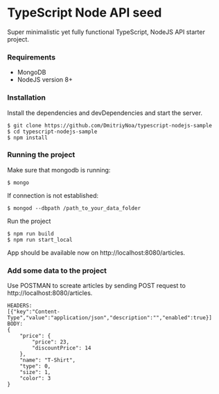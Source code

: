 # TypeScript Node API seed

Super minimalistic yet fully functional TypeScript, NodeJS API starter project.

### Requirements

* MongoDB
* NodeJS version 8+

### Installation

Install the dependencies and devDependencies and start the server.

```
$ git clone https://github.com/DmitriyNoa/typescript-nodejs-sample
$ cd typescript-nodejs-sample
$ npm install
```
### Running the project

Make sure that mongodb is running:
```
$ mongo
```
If connection is not established:
```
$ mongod --dbpath /path_to_your_data_folder
```
Run the project

```
$ npm run build
$ npm run start_local
```
App should be available now on http://localhost:8080/articles.

### Add some data to the project
Use POSTMAN to screate articles by sending POST request to http://localhost:8080/articles.
```
HEADERS:
[{"key":"Content-Type","value":"application/json","description":"","enabled":true}]
BODY:
{
	"price": {
		"price": 23,
		"discountPrice": 14
	},
	"name": "T-Shirt",
	"type": 0,
	"size": 1,
	"color": 3
}
```
